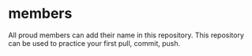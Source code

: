 members
=======

All proud members can add their name in this repository. This repository can be used to practice your first pull, commit, push.
